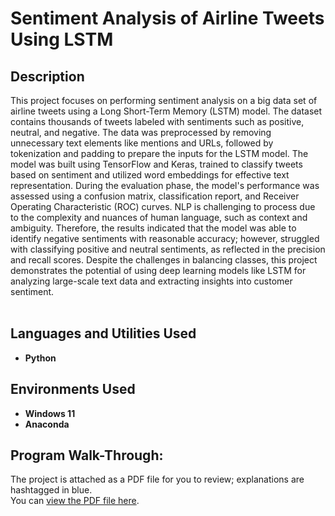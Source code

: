 <h1>Sentiment Analysis of Airline Tweets Using LSTM</h1>

<h2>Description</h2>

This project focuses on performing sentiment analysis on a big data set of airline tweets using a Long Short-Term Memory (LSTM) model. The dataset contains thousands of tweets labeled with sentiments such as positive, neutral, and negative. The data was preprocessed by removing unnecessary text elements like mentions and URLs, followed by tokenization and padding to prepare the inputs for the LSTM model. The model was built using TensorFlow and Keras, trained to classify tweets based on sentiment and utilized word embeddings for effective text representation. During the evaluation phase, the model's performance was assessed using a confusion matrix, classification report, and Receiver Operating Characteristic (ROC) curves. NLP is challenging to process due to the complexity and nuances of human language, such as context and ambiguity. Therefore, the results indicated that the model was able to identify negative sentiments with reasonable accuracy; however, struggled with classifying positive and neutral sentiments, as reflected in the precision and recall scores. Despite the challenges in balancing classes, this project demonstrates the potential of using deep learning models like LSTM for analyzing large-scale text data and extracting insights into customer sentiment.
<br />
<br />

<h2>Languages and Utilities Used</h2>

- <b>Python</b>

<h2>Environments Used </h2>

- <b>Windows 11</b>
- <b>Anaconda</b>

<h2>Program Walk-Through:</h2>

The project is attached as a PDF file for you to review; explanations are hashtagged in blue. <br/>
You can [view the PDF file here](Sentiment%20Analysis.pdf).
<br />
